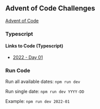 ## Advent of Code Challenges

[Advent of Code](https://adventofcode.com/)

### Typescript

#### Links to Code (Typescript)
- [2022 - Day 01](./src/2022/day-01.ts)

### Run Code
Run all available dates: `npm run dev`

Run single date: `npm run dev YYYY-DD`

Example: `npm run dev 2022-01`
